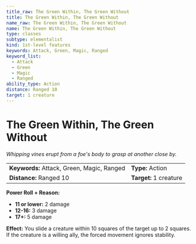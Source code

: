 ```yaml
---
title_raw: The Green Within, The Green Without
title: The Green Within, The Green Without
name_raw: The Green Within, The Green Without
name: The Green Within, The Green Without
type: classes
subtype: elementalist
kind: 1st-level features
keywords: Attack, Green, Magic, Ranged
keyword_list:
  - Attack
  - Green
  - Magic
  - Ranged
ability_type: Action
distance: Ranged 10
target: 1 creature
---
```


# The Green Within, The Green Without

*Whipping vines erupt from a foe's body to grasp at another close by.*

|                                            |                        |
| :----------------------------------------- | :--------------------- |
| **Keywords:** Attack, Green, Magic, Ranged | **Type:** Action       |
| **Distance:** Ranged 10                    | **Target:** 1 creature |

**Power Roll + Reason:**

- **11 or lower:** 2 damage
- **12-16:** 3 damage
- **17+:** 5 damage

**Effect:** You slide a creature within 10 squares of the target up to 2 squares. If the creature is a willing ally, the forced movement ignores stability.
